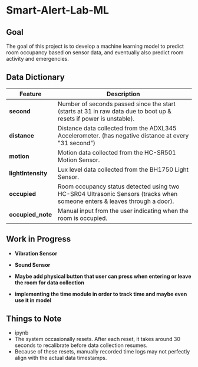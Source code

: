# **Smart-Alert-Lab-ML**  

## **Goal**  
The goal of this project is to develop a machine learning model to predict room occupancy based on sensor data, and eventually also predict room activity and emergencies.

## **Data Dictionary**  

| Feature          | Description |
|-----------------|-------------|
| **second**      | Number of seconds passed since the start (starts at 31 in raw data due to boot up & resets if power is unstable). |
| **distance**    | Distance data collected from the ADXL345 Accelerometer. (has negative distance at every "31 second")|
| **motion**      | Motion data collected from the HC-SR501 Motion Sensor. |
| **lightIntensity** | Lux level data collected from the BH1750 Light Sensor. |
| **occupied**    | Room occupancy status detected using two HC-SR04 Ultrasonic Sensors (tracks when someone enters & leaves through a door). |
| **occupied_note** | Manual input from the user indicating when the room is occupied. |

## **Work in Progress**  
- **Vibration Sensor**
- **Sound Sensor**

- **Maybe add physical button that user can press when entering or leave the room for data collection**
- **implementing the time module in order to track time and maybe even use it in model**

## **Things to Note**

- ipynb 
- The system occasionally resets. After each reset, it takes around 30 seconds to recalibrate before data collection resumes.  
- Because of these resets, manually recorded time logs may not perfectly align with the actual data timestamps. 
